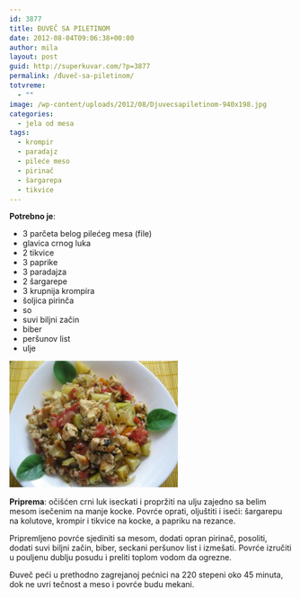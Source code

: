 ```yaml
---
id: 3877
title: ĐUVEČ SA PILETINOM
date: 2012-08-04T09:06:38+00:00
author: mila
layout: post
guid: http://superkuvar.com/?p=3877
permalink: /đuveč-sa-piletinom/
totvreme:
  - ""
image: /wp-content/uploads/2012/08/Djuvecsapiletinom-940x198.jpg
categories:
  - jela od mesa
tags:
  - krompir
  - paradajz
  - pileće meso
  - pirinač
  - šargarepa
  - tikvice
---
```

**Potrebno je**:

  * 3 parčeta belog pilećeg mesa (file)
  * glavica crnog luka
  * 2 tikvice
  * 3 paprike
  * 3 paradajza
  * 2 šargarepe
  * 3 krupnija krompira
  * šoljica pirinča
  * so
  * suvi biljni začin
  * biber
  * peršunov list
  * ulje

<img class="alignnone size-medium wp-image-3878" title="Djuvecsapiletinom" src="/wp-content/uploads/2012/08/Djuvecsapiletinom-300x225.jpg" alt="" width="300" height="225" /> 

**Priprema**: očišćen crni luk iseckati i propržiti na ulju zajedno sa belim mesom isečenim na manje kocke. Povrće oprati, oljuštiti i iseći: šargarepu na kolutove, krompir i tikvice na kocke, a papriku na rezance.

Pripremljeno povrće sjediniti sa mesom, dodati opran pirinač, posoliti, dodati suvi biljni začin, biber, seckani peršunov list i izmešati. Povrće izručiti u pouljenu dublju posudu i preliti toplom vodom da ogrezne.

Đuveč peći u prethodno zagrejanoj pećnici na 220 stepeni oko 45 minuta, dok ne uvri tečnost a meso i povrće budu mekani.